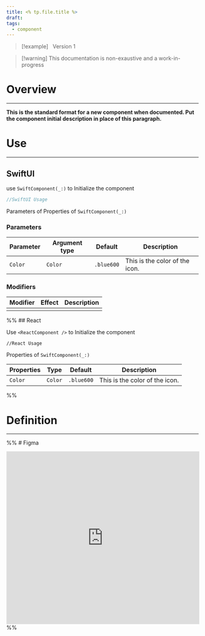 ```yaml
---
title: <% tp.file.title %>
draft:
tags:
  - component
---
```

> [!example] &nbsp;&nbsp;Version 1

> [!warning] This documentation is non-exaustive and a work-in-progress

# Overview
---

**This is the standard format for a new component when documented. Put the component initial description in place of this paragraph.**
# Use

---
## SwiftUI

use `SwiftComponent(_:)` to Initialize the component

```swift title="SwiftUI"
//SwiftUI Usage
```

Parameters of Properties of `SwiftComponent(_:)`

### Parameters

| Parameter | Argument type | Default    | Description                    |
| --------- | ------------- | ---------- | ------------------------------ |
| `Color`   | `Color`       | `.blue600` | This is the color of the icon. |

### Modifiers

| Modifier | Effect | Description |
| -------- | ------ | ----------- |
|          |        |             |

%% ## React

Use `<ReactComponent />` to Initialize the component

```tsx title="React"
//React Usage
```

Properties of `SwiftComponent(_:)`

| Properties | Type    | Default    | Description                    |
| ---------- | ------- | ---------- | ------------------------------ |
| `Color`    | `Color` | `.blue600` | This is the color of the icon. |
 %%
# Definition
---

%% # Figma

 <iframe style="border: 1px solid rgba(0, 0, 0, 0.1);" width="100%" height="450" src="https://www.figma.com/embed?embed_host=share&url=https%3A%2F%2Fwww.figma.com%2Fdesign%2FYdYApHlAjaKaJwv7ogVBoy%2FFaaviator-Design-System-(v1)%3Fnode-id%3D2749-163%26t%3DffNokx75ia2y6qWQ-1" allowfullscreen></iframe>   %%
